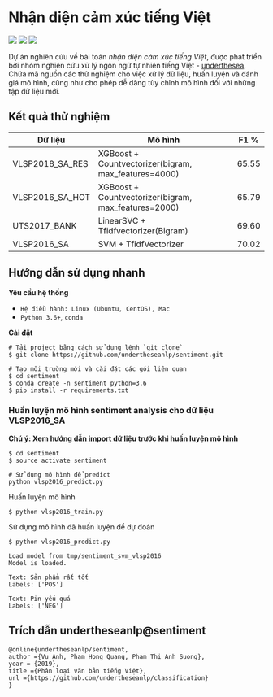 # Nhận diện cảm xúc tiếng Việt

![](https://img.shields.io/badge/made%20with-%E2%9D%A4-red.svg)
![](https://img.shields.io/badge/opensource-vietnamese-blue.svg)
![](https://img.shields.io/badge/build-passing-green.svg)

Dự án nghiên cứu về bài toán *nhận diện cảm xúc tiếng Việt*, được phát triển bởi nhóm nghiên cứu xử lý ngôn ngữ tự nhiên tiếng Việt - [underthesea](https://github.com/undertheseanlp). Chứa mã nguồn các thử nghiệm cho việc xử lý dữ liệu, huấn luyện và đánh giá mô hình, cũng như cho phép dễ dàng tùy chỉnh mô hình đối với những tập dữ liệu mới.

## Kết quả thử nghiệm 

| Dữ liệu          | Mô hình                                             | F1 %     |
|-----------------|------------------------------------------------------|----------|
| VLSP2018_SA_RES | XGBoost + Countvectorizer(bigram, max_features=4000) | 65.55    |
| VLSP2016_SA_HOT | XGBoost + Countvectorizer(bigram, max_features=2000) | 65.79    |
| UTS2017_BANK    | LinearSVC + Tfidfvectorizer(Bigram)                  | 69.60    |
| VLSP2016_SA     | SVM + TfidfVectorizer                                | 70.02    |

## Hướng dẫn sử dụng nhanh

**Yêu cầu hệ thống**

* `Hệ điều hành: Linux (Ubuntu, CentOS), Mac`
* `Python 3.6+`, `conda`

**Cài đặt** 

```
# Tải project bằng cách sử dụng lệnh `git clone`
$ git clone https://github.com/undertheseanlp/sentiment.git

# Tạo môi trường mới và cài đặt các gói liên quan
$ cd sentiment
$ conda create -n sentiment python=3.6
$ pip install -r requirements.txt 
```


### Huấn luyện mô hình sentiment analysis cho dữ liệu VLSP2016_SA

**Chú ý: Xem [hướng dẫn import dữ liệu](docs/DATA.md) trước khi huấn luyện mô hình**  

```
$ cd sentiment
$ source activate sentiment

# Sử dụng mô hình để predict 
python vlsp2016_predict.py
```

Huấn luyện mô hình

```
$ python vlsp2016_train.py
```
 
Sử dụng mô hình đã huấn luyện để dự đoán 

```
$ python vlsp2016_predict.py

Load model from tmp/sentiment_svm_vlsp2016
Model is loaded.

Text: Sản phẩm rất tốt
Labels: ['POS']

Text: Pin yếu quá
Labels: ['NEG']
```


## Trích dẫn undertheseanlp@sentiment

```
@online{undertheseanlp/sentiment,
author ={Vu Anh, Pham Hong Quang, Pham Thi Anh Suong},
year = {2019},
title ={Phân loại văn bản tiếng Việt},
url ={https://github.com/undertheseanlp/classification}
}
```


